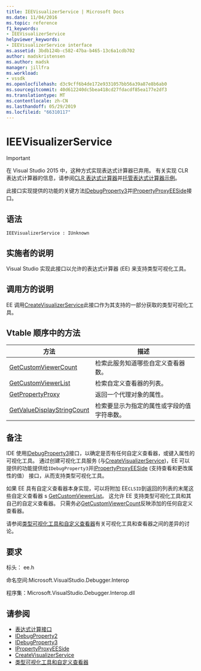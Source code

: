 ```yaml
---
title: IEEVisualizerService | Microsoft Docs
ms.date: 11/04/2016
ms.topic: reference
f1_keywords:
- IEEVisualizerService
helpviewer_keywords:
- IEEVisualizerService interface
ms.assetid: 3bdb124b-c582-47ba-b465-13c6a1cdb702
author: madskristensen
ms.author: madsk
manager: jillfra
ms.workload:
- vssdk
ms.openlocfilehash: d3c9cff6b4de172e9331057bb56a39a87e8b6ab0
ms.sourcegitcommit: 40d612240dc5bea418cd27fdacdf85ea177e2df3
ms.translationtype: MT
ms.contentlocale: zh-CN
ms.lasthandoff: 05/29/2019
ms.locfileid: "66310117"
---
```

# <a name="ieevisualizerservice"></a>IEEVisualizerService
> [!IMPORTANT]
> 在 Visual Studio 2015 中，这种方式实现表达式计算器已弃用。 有关实现 CLR 表达式计算器的信息，请参阅[CLR 表达式计算器](https://github.com/Microsoft/ConcordExtensibilitySamples/wiki/CLR-Expression-Evaluators)并[托管表达式计算器示例](https://github.com/Microsoft/ConcordExtensibilitySamples/wiki/Managed-Expression-Evaluator-Sample)。

 此接口实现提供的功能的关键方法[IDebugProperty3](../../../extensibility/debugger/reference/idebugproperty3.md)并[IPropertyProxyEESide](../../../extensibility/debugger/reference/ipropertyproxyeeside.md)接口。

## <a name="syntax"></a>语法

```
IEEVisualizerService : IUnknown
```

## <a name="notes-for-implementers"></a>实施者的说明
 Visual Studio 实现此接口以允许的表达式计算器 (EE) 来支持类型可视化工具。

## <a name="notes-for-callers"></a>调用方的说明
 EE 调用[CreateVisualizerService](../../../extensibility/debugger/reference/ieevisualizerserviceprovider-createvisualizerservice.md)此接口作为其支持的一部分获取的类型可视化工具。

## <a name="methods-in-vtable-order"></a>Vtable 顺序中的方法

|方法|描述|
|------------|-----------------|
|[GetCustomViewerCount](../../../extensibility/debugger/reference/ieevisualizerservice-getcustomviewercount.md)|检索此服务知道哪些自定义查看器数。|
|[GetCustomViewerList](../../../extensibility/debugger/reference/ieevisualizerservice-getcustomviewerlist.md)|检索自定义查看器的列表。|
|[GetPropertyProxy](../../../extensibility/debugger/reference/ieevisualizerservice-getpropertyproxy.md)|返回一个代理对象的属性。|
|[GetValueDisplayStringCount](../../../extensibility/debugger/reference/ieevisualizerservice-getvaluedisplaystringcount.md)|检索要显示为指定的属性或字段的值字符串数。|

## <a name="remarks"></a>备注
 IDE 使用[IDebugProperty3](../../../extensibility/debugger/reference/idebugproperty3.md)接口，以确定是否有任何自定义查看器，或键入属性的可视化工具。 通过创建可视化工具服务 (与[CreateVisualizerService](../../../extensibility/debugger/reference/ieevisualizerserviceprovider-createvisualizerservice.md))，EE 可以提供的功能提供给`IDebugProperty3`并[IPropertyProxyEESide](../../../extensibility/debugger/reference/ipropertyproxyeeside.md) (支持查看和更改属性的值） 接口，从而支持类型可视化工具。

 如果 EE 具有自定义查看器本身实现，可以将附加 EE`CLSID`到返回的列表的末尾这些自定义查看器 s [GetCustomViewerList](../../../extensibility/debugger/reference/ieevisualizerservice-getcustomviewerlist.md)。 这允许 EE 支持类型可视化工具和其自己的自定义查看器。 只需务必[GetCustomViewerCount](../../../extensibility/debugger/reference/idebugproperty3-getcustomviewercount.md)反映添加的任何自定义查看器。

 请参阅[类型可视化工具和自定义查看器](../../../extensibility/debugger/type-visualizer-and-custom-viewer.md)有关可视化工具和查看器之间的差异的讨论。

## <a name="requirements"></a>要求
 标头： ee.h

 命名空间:Microsoft.VisualStudio.Debugger.Interop

 程序集：Microsoft.VisualStudio.Debugger.Interop.dll

## <a name="see-also"></a>请参阅
- [表达式计算接口](../../../extensibility/debugger/reference/expression-evaluation-interfaces.md)
- [IDebugProperty2](../../../extensibility/debugger/reference/idebugproperty2.md)
- [IDebugProperty3](../../../extensibility/debugger/reference/idebugproperty3.md)
- [IPropertyProxyEESide](../../../extensibility/debugger/reference/ipropertyproxyeeside.md)
- [CreateVisualizerService](../../../extensibility/debugger/reference/ieevisualizerserviceprovider-createvisualizerservice.md)
- [类型可视化工具和自定义查看器](../../../extensibility/debugger/type-visualizer-and-custom-viewer.md)